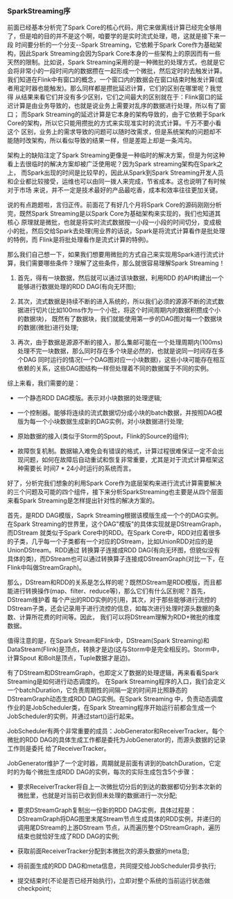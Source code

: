### SparkStreaming序

前面已经基本分析完了Spark Core的核心代码，用它来做离线计算已经完全够用了，但是咱的目的并不是这个啊，咱要学的是实时流式处理，嗯，这就是接下来一段
时间要分析的一个分支--Spark Streaming，它依赖于Spark Core作为基础架构，因此Spark Streaming会因为Spark Core本身的一些架构上的原因而有一些
天然的限制。比如说，Spark Streaming采用的是一种微批的处理方式，也就是它会将非常小的一段时间内的数据攒在一起形成一个微批，然后定时的去触发计算。
我们知道在Flink中有窗口的概念，一个窗口内的数据会在窗口结束时触发计算(或者用定时器也能触发)。那么同样都是攒批延迟计算，它们的区别在哪里呢？我觉得
从结果来看它们并没有多少区别，它们之间最大的区别就在于：Flink窗口的延迟计算是由业务导致的，也就是说业务上需要对乱序的数据进行处理，所以有了窗口；
而Spark Streaming的延迟计算是它本身的架构导致的，由于它依赖于Spark Core的架构，所以它只能用攒批的方式来实现准实时的流式计算。千万不要小看这个
区别，业务上的需求导致的问题可以随时改需求，但是系统架构的问题却不能随时改架构，所以看似导致的结果一样，但是差距上却是一条鸿沟。

架构上的缺陷注定了Spark Streaming更像是一种临时的解决方案，但是为何这种看上去很临时的解决方案却被广泛使用呢？因为Spark streaming架构在Spark之上，
而Spark出现的时间是比较早的，因此从Spark到Spark Streaming开发人员和企业都比较接受，运维也可以由同一拨人来完成，节省成本。这也说明了有时候对于市场
来说，并不一定是技术最好的产品最吃香，成本和效率往往更加关键。

说的有点跑题啦，言归正传。前面花了有好几个月将Spark Core的源码刚刚分析完，既然Spark Streaming是以Spark Core为基础架构来实现的，我们也知道其核心
原理就是微批，也就是将实时流式数据按一小段一小段的时间切分，变成极小的批，然后交给Spark去处理(用业界的话说，Spark是将流式计算看作是批处理的特例，而
Flink是将批处理看作是流式计算的特例)。

那么我们自己想一下，如果我们想要用微批的方式自己来实现用Spark进行流式计算，我们需要哪些条件？理解了这些条件，那么就很容易理解Spark Streaming！
  1. 首先，得有一块数据，然后就可以通过该块数据，利用RDD 的API构建出一个能够进行数据处理的RDD DAG(有向无环图);

  2. 其次，流式数据是持续不断的进入系统的，所以我们必须的源源不断的流式数据进行切片(比如100ms作为一个小批，将这个时间周期内的数据积攒成个小的数据块)，
  既然有了数据块，我们就能使用第一步的DAG图对每一个数据块的数据(微批)进行处理;

  3. 再次，由于数据是源源不断的接入，那么集邮可能在一个处理周期内(100ms)处理不完一块数据，那么同时存在多个块是必然的，也就是说同一时间存在多个DAG
  同时运行的情况(一个DAG图对应一小块数据)，这些小块可能存在相互依赖的关系，这些DAG图结构一样但处理着不同的数据属于不同的实例。

综上来看，我们需要的是：
  * 一个静态RDD DAG模版。表示对小块数据的处理逻辑;

  * 一个控制器。能够将连续的流式数据切分成小块的batch数据，并按照DAG模版为每一个小块数据生成新的DAG实例，对小块数据进行处理;

  * 原始数据的接入(类似于Storm的Spout，Flink的Source的组件);

  * 故障恢复机制。数据输入难免会有错误的格式，计算过程很难保证一定不会出现问题，如何在故障后自动重试和恢复非常重要，尤其是对于流式计算框架这种需要长
  时间7 * 24小时运行的系统而言。

好了，分析完我们想象的利用Spark Core作为底层架构来进行流式计算需要解决的三个问题及可能的四个组件，接下来分析SparkStreaming也主要是从四个层面来看Spark
Streaming是怎样提出针对性的解决方案的。

首先，是RDD DAG模版，Saprk Streaming根据该模版生成一个个的DAG实例。在Spark Streaming的世界里，这个DAG"模版"的具体实现就是DStreamGraph，而DStream
就类似于Spark Core中的RDD。在Spark Core中，RDD对应着很多的子类，几乎每一个子类都有一个对应的DStream，比如UnionRDD对应的是UnionDStream。RDD通过
转换算子连接成RDD DAG(有向无环图，但貌似没有具体的类)，而DStream也可以通过转换算子连接成DStreamGraph(对比一下，在Flink中叫做StreamGraph)。

那么，DStream和RDD的关系是怎么样的呢？既然DStream是RDD模版，而且都能进行转换操作(map、filter、reduce等)，那么它们有什么区别呢？首先，DStream维护着
每个产出的RDD实例的引用，其次，对于那些能够进行流控的DStream子类，还会记录用于进行流控的信息，如每次进行处理时源头数据的条数、计算所花费的时间等。因此，
我们可以将DStream理解为RDD+微批的维度数据。

值得注意的是，在Spark Stream和Flink中，DStream(Spark Streaming)和DataStream(Flink)是顶点，转换才是边(这与Storm中是完全相反的。Storm中，计算Spout
和Bolt是顶点，Tuple数据才是边)。

有了DStream和DStreamGraph，也即定义了数据的处理逻辑，再来看看Spark Streaming是如何进行动态调度的。
在Spark Streaming程序的入口，我们会定义一个batchDuration，它负责周期性的间隔一定的时间并比照静态的DStreamGraph动态生成RDD DAG实例。在Spark Streaming
中，负责动态调度作业的是JobScheduler类，在Spark Streaming程序开始运行前都会生成一个JobScheduler的实例，并通过start()运行起来。

JobScheduler有两个非常重要的成员：JobGenerator和ReceiverTracker。每个微批的RDD DAG的具体生成工作都是委托为JobGenerator的，而源头数据的记录工作则是委托
给了ReceiverTracker。

JobGenerator维护了一个定时器，周期就是前面有讲到的batchDuration，它定时的为每个微批生成RDD DAG的实例，每次的实际生成包含5个步骤：
  * 要求ReceiverTracker将自上一次微批切分后的到达的数据都切分到本次新的微批里，也就是对当前已收到但未处理的数据进行一次分配;

  * 要求DStreamGraph复制出一份新的RDD DAG实例，具体过程是：DStreamGraph将DAG图里末尾Stream节点生成具体的RDD实例，并递归的调用尾DStream的上游DStream
  节点，从而遍历整个DStreamGraph，遍历结束也就恰好生成了RDD DAG的实例;

  * 获取前面ReceiverTracker分配到本微批次的源头数据的meta息;

  * 将前面生成的RDD DAG和meta信息，共同提交给JobScheduler异步执行;

  * 提交结束时(不论是否已经开始执行)，立即对整个系统的当前运行状态做checkpoint;

